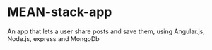 # MEAN-stack-app
An app that lets a user share posts and save them, using Angular.js, Node.js, express and MongoDb
